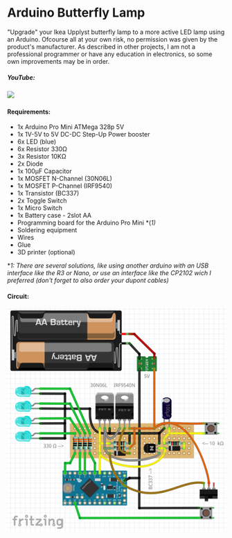 # Arduino Butterfly Lamp

"Upgrade" your Ikea Upplyst butterfly lamp to a more active LED lamp using an Arduino. Ofcourse all at your own risk, no permission was given by the product's manufacturer. As described in other projects, I am not a professional programmer or have any education in electronics, so some own improvements may be in order.

##### YouTube:
[![](https://img.youtube.com/vi/vXTc4qCIS2U/0.jpg)](https://youtu.be/vXTc4qCIS2U)

#### Requirements:
* 1x Arduino Pro Mini ATMega 328p 5V
* 1x 1V-5V to 5V DC-DC Step-Up Power booster
* 6x LED (blue)
* 6x Resistor 330Ω
* 3x Resistor 10KΩ
* 2x Diode
* 1x 100µF Capacitor
* 1x MOSFET N-Channel (30N06L)
* 1x MOSFET P-Channel (IRF9540)
* 1x Transistor (BC337)
* 2x Toggle Switch
* 1x Micro Switch
* 1x Battery case - 2slot AA
* Programming board for the Arduino Pro Mini *(*1)*
* Soldering equipment
* Wires
* Glue
* 3D printer (optional)

**1: There are several solutions, like using another arduino with an USB interface like the R3 or Nano, or use an interface like the CP2102 wich I preferred (don't forget to also order your dupont cables)*

#### Circuit:
![](./images/circuit.png)